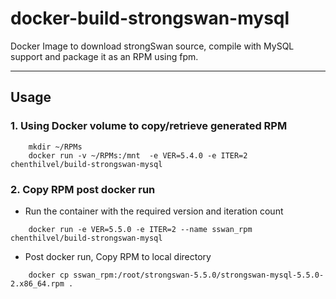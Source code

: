 # docker-build-strongswan-mysql
Docker Image to download strongSwan source, compile with MySQL support and package it as an RPM using fpm.

----------

## Usage
### 1. Using Docker volume to copy/retrieve generated RPM
``` 
    mkdir ~/RPMs 
    docker run -v ~/RPMs:/mnt  -e VER=5.4.0 -e ITER=2 chenthilvel/build-strongswan-mysql
```
### 2. Copy RPM post docker run
 + Run the container with the required version and iteration count
    
``` 
    docker run -e VER=5.5.0 -e ITER=2 --name sswan_rpm chenthilvel/build-strongswan-mysql
```
 + Post docker run, Copy RPM to local directory
``` 
    docker cp sswan_rpm:/root/strongswan-5.5.0/strongswan-mysql-5.5.0-2.x86_64.rpm .
```
